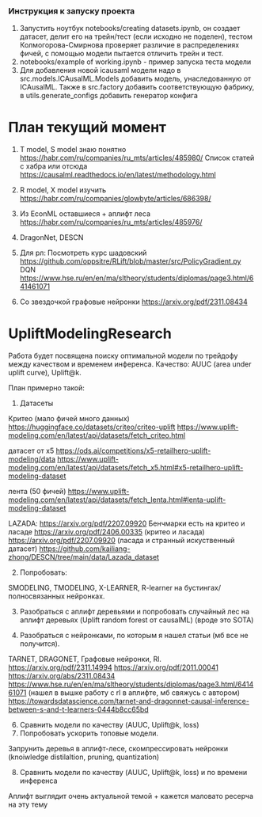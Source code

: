 ### Инструкция к запуску проекта
1. Запустить ноутбук notebooks/creating datasets.ipynb, он создает датасет, делит его на трейн/тест (если исходно не поделен), тестом Колмогорова-Смирнова проверяет различие в распределениях фичей, с помощью модели пытается отличить трейн и тест.
2. notebooks/example of working.ipynb - пример запуска теста модели
3. Для добавления новой icausaml модели надо в src.models.ICAusalML.Models добавить модель, унаследованную от ICAusalML. Также в src.factory добавить соответствующую фабрику, в utils.generate_configs добавить генератор конфига 

# План текущий момент
1. T model, S model знаю понятно
   https://habr.com/ru/companies/ru_mts/articles/485980/
   Список статей с хабра или отсюда https://causalml.readthedocs.io/en/latest/methodology.html
2. R model, X model изучить
   https://habr.com/ru/companies/glowbyte/articles/686398/

3. Из EconML оставшиеся + аплифт леса
https://habr.com/ru/companies/ru_mts/articles/485976/

4. DragonNet, DESCN

5. Для рл:
Посмотреть курс шадовский
https://github.com/oppsitre/RLift/blob/master/src/PolicyGradient.py
DQN https://www.hse.ru/en/en/ma/sltheory/students/diplomas/page3.html/641461071

6. Со звездочкой графовые нейронки https://arxiv.org/pdf/2311.08434


# UpliftModelingResearch

Работа будет посвящена поиску оптимальной модели по трейдофу между качеством и временем инференса.
Качество: AUUC (area under uplift curve), Uplift@k.
 
План примерно такой:
1. Датасеты

Критео (мало фичей много данных) https://huggingface.co/datasets/criteo/criteo-uplift https://www.uplift-modeling.com/en/latest/api/datasets/fetch_criteo.html

датасет от x5 https://ods.ai/competitions/x5-retailhero-uplift-modeling/data https://www.uplift-modeling.com/en/latest/api/datasets/fetch_x5.html#x5-retailhero-uplift-modeling-dataset

лента (50 фичей) https://www.uplift-modeling.com/en/latest/api/datasets/fetch_lenta.html#lenta-uplift-modeling-dataset

LAZADA: https://arxiv.org/pdf/2207.09920
Бенчмарки есть на критео и ласаде 
https://arxiv.org/pdf/2406.00335 (критео и ласада)
https://arxiv.org/pdf/2207.09920 (ласада и странный искуственный датасет) https://github.com/kailiang-zhong/DESCN/tree/main/data/Lazada_dataset

2. Попробовать:

SMODELING, TMODELING, X-LEARNER, R-learner на бустингах/полносвязанных нейронках.

3. Разобраться с аплифт деревьями и попробовать случайный лес на аплифт деревьях (Uplift random forest от causalML) (вроде это SOTA)

4. Разобраться с нейронками, по которым я нашел статьи (мб все не получится). 

TARNET, DRAGONET, Графовые нейронки, Rl.
https://arxiv.org/pdf/2311.14994
https://arxiv.org/pdf/2011.00041
https://arxiv.org/abs/2311.08434
https://www.hse.ru/en/en/ma/sltheory/students/diplomas/page3.html/641461071 (нашел в вышке работу с rl в аплифте, мб свяжусь с автором)
https://towardsdatascience.com/tarnet-and-dragonnet-causal-inference-between-s-and-t-learners-0444b8cc65bd 

6. Сравнить модели по качеству (AUUC, Uplift@k, loss) 
7. Попробовать ускорить топовые модели.

Запрунить деревья в аплифт-лесе, скомпрессировать нейронки (knoiwledge distilaltion, pruning, quantization)

8. Сравнить модели по качеству (AUUC, Uplift@k, loss) и по времени инференса

Аплифт выглядит очень актуальной темой + кажется маловато ресерча на эту тему
